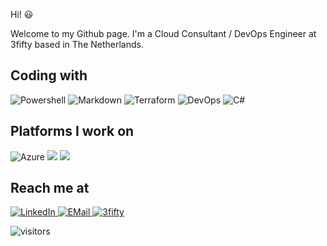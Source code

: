 Hi! 😃

Welcome to my Github page. 
I'm a Cloud Consultant / DevOps Engineer at 3fifty based in The Netherlands.


## Coding with
<p>
<img alt="Powershell" src="https://img.shields.io/badge/Powershell%20-%230276BD.svg?&style=flat-square&logo=Powershell&logoColor=white"/>
<img alt="Markdown" src="https://img.shields.io/badge/markdown-%23000000.svg?&style=flat-square&logo=markdown&logoColor=white"/> <img alt="Terraform" src="https://img.shields.io/badge/terraform%20-%235835CC.svg?&style=flat-square&logo=terraform&logoColor=white"/> 
<img alt="DevOps" src="https://img.shields.io/badge/Azure DevOps%20-%230072C6.svg?&style=flat-square&logo=azure-devops&logoColor=white"/>
<img alt="C#" src="https://img.shields.io/badge/c%23%20-%23239120.svg?&style=flat-square&logo=c-sharp&logoColor=white"/>
</p>

## Platforms I work on
<p>
<img alt="Azure" src="https://img.shields.io/badge/azure%20-%230072C6.svg?&style=flat-square&logo=microsoft-azure&logoColor=white"/> <img alr="Microsoft" src="https://img.shields.io/badge/Microsoft-0078D4?style=flat-square&logo=microsoft&logoColor=white" /> <img alr="Office 365" src="https://img.shields.io/badge/Office 365-0078D4?style=flat-square&logo=microsoft-office&logoColor=white" />
</p>

## Reach me at


[<img alt="LinkedIn" src="https://img.shields.io/badge/linkedin%20-%230077B5.svg?&style=flat-square&logo=linkedin&logoColor=white"/>
](https://www.linkedin.com/in/leonboers/) [<img alt="EMail" src="https://img.shields.io/badge/Email-0078D4?style=flat-square&logo=microsoft-outlook&logoColor=white%22"/>
](mailto:leonboers@gmail.com) [<img alt="3fifty" src="https://img.shields.io/badge/3fifty%20-%23009FE3.svg?&style=flat-square&logo=Workplace&logoColor=white"/>](https://www.3fifty.eu)


![visitors](https://visitor-badge.glitch.me/badge?page_id=LeonB87.visitor-badge)
<!--



https://github.com/abhisheknaiidu/awesome-github-profile-readme#github-actions-

https://github.com/Ileriayo/markdown-badges
-->
